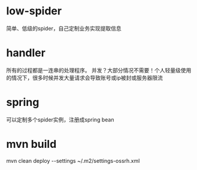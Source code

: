 # low-spider
简单、低级的spider，自己定制业务实现提取信息

# handler
所有的过程都是一连串的处理程序。
并发？大部分情况不需要！个人轻量级使用的情况下，很多时候并发大量请求会导致账号或ip被封或服务器限流

# spring
可以定制多个spider实例，注册成spring bean

# mvn build
mvn clean deploy --settings ~/.m2/settings-ossrh.xml
